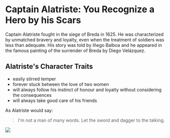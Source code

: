 # Captain Alatriste: You Recognize a Hero by his Scars
Captain Alatriste fought in the siege of Breda in 1625. He was characterized by unmatched bravery and loyalty, even when the treatment of soldiers was less than adequate. His story was told by Iñego Balboa and he appeared in the famous painting of the surrender of Breda by Diego Velázquez.
## Alatriste's Character Traits
* easily stirred temper
* forever stuck between the love of two women
* will always follow his instinct of honour and loyalty without considering the consequences
* will always take good care of his friends

As Alatriste would say:

>I'm not a man of many words.
>Let the sword and dagger to the talking.

<img src="https://upload.wikimedia.org/wikipedia/commons/8/8e/Velazquez-The_Surrender_of_Breda.jpg"/>

